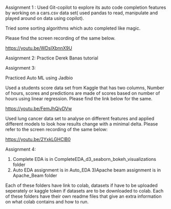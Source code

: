 Assignment 1 :
Used Git-copilot to explore its auto code completion features by working on a cars.csv data set( used pandas to read, manipulate and played around on data using copilot).

Tried some sorting algorithms which auto completed like magic.

Please find the screen recording of the same below.

https://youtu.be/WDslXbnnX9U

Assignment 2: 
Practice Derek Banas tutorial


Assignment 3:

Practiced Auto ML using Jadbio

Used a students score data set from Kaggle that has two columns, Number of hours, scores and predictions are made of scores based on number of hours using linear regression. Please find the link below for the same.

https://youtu.be/FemJhQiyDVw

Used lung cancer data set to analyse on different features and applied different models to look how results change with a minimal delta. Please refer to the screen recording of the same below:

https://youtu.be/2YxkLGHClB0


Assignment 4:

1) Complete EDA is in CompleteEDA_d3_seaborn_bokeh_visualizations folder
2) Auto EDA assignment is in Auto_EDA
3)Apache beam assignment is in Apache_Beam folder

Each of these folders have link to colab, datasets if have to be uploaded seperately or kaggle token if datasets are to be downloaded to colab.
Each of these folders have their own readme files that give an extra information on what colab contains and how to run.

